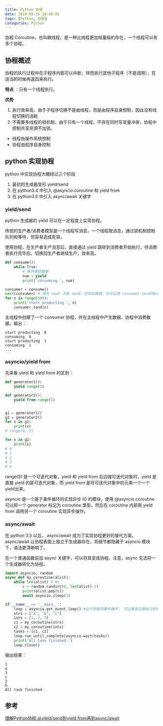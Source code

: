 ```yaml
---
title: Python 协程
date: 2019-08-25 10:40:02
tags: [Python, 协程]
categories: Python
---
```


协程 Coroutine，也叫微线程，是一种比线程更加轻量级的存在，一个线程可以有多个协程。

<!--more-->

## 协程概述
协程的执行过程中在子程序内部可以中断，转而执行其他子程序（不是调用），在适当的时候再返回来执行。  

**特点** ：只有一个线程执行。  

**优势**
1. 执行效率高，由于子程序切换不是由线程，而是由程序自身控制，因此没有线程切换的消耗
2. 不需要多线程的锁机制，由于只有一个线程，不存在同时写变量冲突，协程中控制共享资源不加锁。  

- 线程由操作系统控制
- 协程由程序自身控制

## python 实现协程
python 中实现协程大概经过三个阶段
1. 最初的生成器变形 yield/send 
2. 在 python3.4 中引入 @asyncio.coroutine 和 yield from 
3. 在 python3.5 中引入 async/await 关键字

### yield/send 
python 生成器的 yield 可以在一定程度上实现协程。

传统的生产者/消费者模型是一个线程写消息，一个线程取消息，通过锁机制控制队列和等待，但容易造成死锁。

使用协程，在生产者生产消息后，直接通过 yield 跳转到消费者开始执行，待消费者执行完毕后，切换回生产者继续生产，效率高。

```python
def consume():
    while True:
    	# 等待接收数据
        num = yield
        print('consuming ', num)

consumer = consume()
next(consumer) # 得先 next 才能 send，否则会报错，也可以用 consumer.send(None)
for n in range(100):
    print('start producting ', n)
    consumer.send(n)
```

主线程中创建了一个 consumer 协程，并在主线程中产生数据，协程中消费数据，输出：
```
start producting  0
consuming  0
start producting  1
consuming  1
...
```

### asyncio/yield from
先来看 yield 和 yield from 的区别：
```python
def generator1():
    yield range(5)

def generator2():
    yield from range(5)


g1 = generator1()
g2 = generator2()
for x in g1:
    print(x)
# range(0, 5)

for x in g2:
    print(x)
# 0
# 1
# 2
# 3
# 4
```
range(5) 是一个可迭代对象，yield 和 yield from 后边接可迭代对象时，yield 是 直接 yield 的是可迭代对象，而 yield from 是将可迭代对象中的元素一个一个yield出来。

asyncio 是一个基于事件循环的实现异步 IO 的模块，使用 @asyncio.coroutine 可以把一个 generator 标记为 coroutine 类型，然后在 coroutine 内部用 yield from 调用另一个 coroutine 实现异步操作。

### async/await
在 python 3.5 以后， async/await 成为了实现协程更好的替代方案。
async/await 让协程表面上独立于生成器存在，将细节都隐藏于 asyncio 模块下，语法更清晰明了。

在一个普通函数前加 async 关键字，可以将其变成协程。注意，async 无法将一个生成器转化为协程。

```python
import asyncio, random
async def my_coroutine(alist):
    while len(alist) > 0:
        c = random.randint(0, len(alist)-1)
        print(alist.pop(c))
        await asyncio.sleep(1)

if __name__ == '__main__':
    loop = asyncio.get_event_loop() #运行协程用事件循环，	可以看到交替执行的结果
    strs = ["a", "b", "c"]
    ints = [1, 2, 3]
    c1 = my_coroutine(strs)
    c2 = my_coroutine(ints)
    tasks = [c1, c2]
    loop.run_until_complete(asyncio.wait(tasks))
    print('All task finished.')
    loop.close()
```

输出结果：
```
1
a
3
c
2
b
All task finished.
```

## 参考
[理解Python协程:从yield/send到yield from再到async/await](https://blog.csdn.net/soonfly/article/details/78361819)

